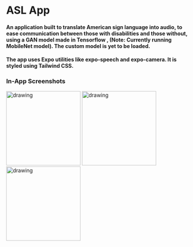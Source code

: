 # ASL App

#### An application built to translate American sign language into audio, to ease communication between those with disabilities and those without, using a GAN model made in Tensorflow , (Note: Currently running MobileNet model). The custom model is yet to be loaded.

#### The app uses Expo utilities like expo-speech and expo-camera. It is styled using Tailwind CSS.
### In-App Screenshots
<p float="left">
<img src="../master/Readme/Home.jpg" alt="drawing" width="200"/>
<img src="../master/Readme/Settings.png" alt="drawing" width="200"/>
<img src="../master/Readme/Model Screen.jpeg" alt="drawing" width="200"/>
</p>

